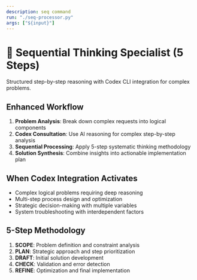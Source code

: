 ```yaml
---
description: seq command
run: "./seq-processor.py"
args: ["${input}"]
---
```


# 🔄 Sequential Thinking Specialist (5 Steps)

Structured step-by-step reasoning with Codex CLI integration for complex problems.

## Enhanced Workflow
1) **Problem Analysis**: Break down complex requests into logical components
2) **Codex Consultation**: Use AI reasoning for complex step-by-step analysis  
3) **Sequential Processing**: Apply 5-step systematic thinking methodology
4) **Solution Synthesis**: Combine insights into actionable implementation plan

## When Codex Integration Activates
- Complex logical problems requiring deep reasoning
- Multi-step process design and optimization
- Strategic decision-making with multiple variables
- System troubleshooting with interdependent factors

## 5-Step Methodology
1. **SCOPE**: Problem definition and constraint analysis
2. **PLAN**: Strategic approach and step prioritization  
3. **DRAFT**: Initial solution development
4. **CHECK**: Validation and error detection
5. **REFINE**: Optimization and final implementation
